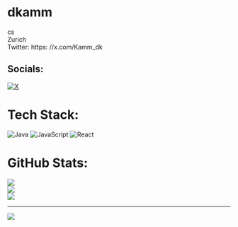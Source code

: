 # dkamm
cs</br>
Zurich</br>
Twitter: https: //x.com/Kamm_dk</br>



##  Socials:
[![X](https://img.shields.io/badge/X-black.svg?logo=X&logoColor=white)](https://x.com/https://x.com/Kamm_dk) 

#  Tech Stack:
![Java](https://img.shields.io/badge/java-%23ED8B00.svg?style=plastic&logo=openjdk&logoColor=white) ![JavaScript](https://img.shields.io/badge/javascript-%23323330.svg?style=plastic&logo=javascript&logoColor=%23F7DF1E) ![React](https://img.shields.io/badge/react-%2320232a.svg?style=plastic&logo=react&logoColor=%2361DAFB)
#  GitHub Stats:
![](https://github-readme-stats.vercel.app/api?username=davidhtg44&theme=discord_old_blurple&hide_border=false&include_all_commits=true&count_private=true)<br/>
![](https://nirzak-streak-stats.vercel.app/?user=davidhtg44&theme=discord_old_blurple&hide_border=false)<br/>
![](https://github-readme-stats.vercel.app/api/top-langs/?username=davidhtg44&theme=discord_old_blurple&hide_border=false&include_all_commits=true&count_private=true&layout=compact)

---
[![](https://visitcount.itsvg.in/api?id=davidhtg44&icon=0&color=0)](https://visitcount.itsvg.in)

<!-- Proudly created with GPRM ( https://gprm.itsvg.in ) -->
